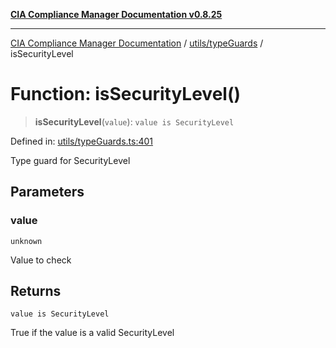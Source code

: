 [**CIA Compliance Manager Documentation v0.8.25**](../../../README.md)

***

[CIA Compliance Manager Documentation](../../../modules.md) / [utils/typeGuards](../README.md) / isSecurityLevel

# Function: isSecurityLevel()

> **isSecurityLevel**(`value`): `value is SecurityLevel`

Defined in: [utils/typeGuards.ts:401](https://github.com/Hack23/cia-compliance-manager/blob/b7816746b3b7f5e02cb18303af9cc6696a8caef9/src/utils/typeGuards.ts#L401)

Type guard for SecurityLevel

## Parameters

### value

`unknown`

Value to check

## Returns

`value is SecurityLevel`

True if the value is a valid SecurityLevel
